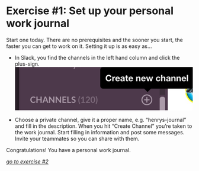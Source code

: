 # Exercise #1: Set up your personal work journal 

Start one today. There are no prerequisites and the sooner you start, the faster you can get to work on it.
Setting it up is as easy as…

- In Slack, you find the channels in the left hand column and click the plus-sign.
![Create a new Slack channel](WotX%20-%20tech1%20-%20exercise1%20-%20create%20channel%20-%201.png)

- Choose a private channel, give it a proper name, e.g. “henrys-journal” and fill in the description. When you hit “Create Channel” you’re taken to the work journal. Start filling in information and post some messages.
Invite your teammates so you can share with them.

Congratulations! You have a personal work journal.

[_go to exercise #2_](ex2%20Use%20a%20bot%20for%20your%20daily%20updates.md)